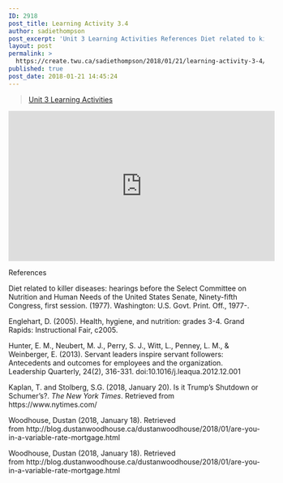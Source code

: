 ```yaml
---
ID: 2918
post_title: Learning Activity 3.4
author: sadiethompson
post_excerpt: 'Unit 3 Learning Activities References Diet related to killer diseases: hearings before the Select Committee on Nutrition and Human Needs of the United States Senate, Ninety-fifth Congress, first session. (1977). Washington: U.S. Govt. Print. Off., 1977-. Englehart, D. (2005). Health, hygiene, and nutrition: grades 3-4. Grand Rapids: Instructional Fair, c2005. Hunter, E. M., Neubert, M. &hellip; <p><a href="https://create.twu.ca/sadiethompson/2018/01/21/learning-activity-3-4/">Continue reading<span> "Learning Activity 3.4"</span></a></p>'
layout: post
permalink: >
  https://create.twu.ca/sadiethompson/2018/01/21/learning-activity-3-4/
published: true
post_date: 2018-01-21 14:45:24
---
```

<blockquote class="wp-embedded-content" data-secret="SQLU9T3pDc"><p><a href="https://create.twu.ca/ldrs591-sp18/unit-3-learning-activities/">Unit 3 Learning Activities</a></p></blockquote>
<p><iframe class="wp-embedded-content" sandbox="allow-scripts" security="restricted" src="https://create.twu.ca/ldrs591-sp18/unit-3-learning-activities/embed/#?secret=SQLU9T3pDc" data-secret="SQLU9T3pDc" width="525" height="296" title="&#8220;Unit 3 Learning Activities&#8221; &#8212; Leadership 591: Scholarly Inquiry" frameborder="0" marginwidth="0" marginheight="0" scrolling="no"></iframe></p>
<p>References</p>
<p>Diet related to killer diseases: hearings before the Select Committee on Nutrition and Human Needs of the United States Senate, Ninety-fifth Congress, first session. (1977). Washington: U.S. Govt. Print. Off., 1977-.</p>
<p>Englehart, D. (2005). Health, hygiene, and nutrition: grades 3-4. Grand Rapids: Instructional Fair, c2005.</p>
<p>Hunter, E. M., Neubert, M. J., Perry, S. J., Witt, L., Penney, L. M., &amp; Weinberger, E. (2013). Servant leaders inspire servant followers: Antecedents and outcomes for employees and the organization. Leadership Quarterly, 24(2), 316-331. doi:10.1016/j.leaqua.2012.12.001</p>
<p>Kaplan, T. and Stolberg, S.G. (2018, January 20). Is it Trump’s Shutdown or Schumer’s?. <em>The New York Times</em>. Retrieved from https://www.nytimes.com/</p>
<p>Woodhouse, Dustan (2018, January 18). Retrieved from http://blog.dustanwoodhouse.ca/dustanwoodhouse/2018/01/are-you-in-a-variable-rate-mortgage.html</p>
<p>Woodhouse, Dustan (2018, January 18). Retrieved from http://blog.dustanwoodhouse.ca/dustanwoodhouse/2018/01/are-you-in-a-variable-rate-mortgage.html</p>
<p>&nbsp;</p>